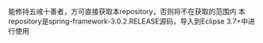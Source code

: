 能修持五戒十善者，方可直接获取本repository，否则将不在获取的范围内
本repository是spring-framework-3.0.2.RELEASE源码，导入到Eclipse 3.7+中进行使用
